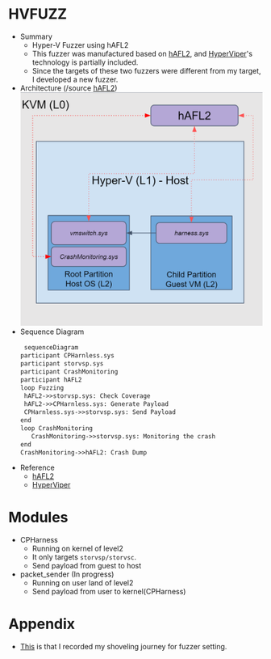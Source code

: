 # HVFUZZ
  - Summary
    - Hyper-V Fuzzer using hAFL2
    - This fuzzer was manufactured based on [hAFL2](https://github.com/SafeBreach-Labs/hAFL2), and [HyperViper](https://github.com/JaanusKaapPublic/HyperViper)'s technology is partially included. 
    - Since the targets of these two fuzzers were different from my target, I developed a new fuzzer.
  - Architecture (/source [hAFL2](https://github.com/SafeBreach-Labs/hAFL2))
    ![Architecture.png](https://github.com/SafeBreach-Labs/hAFL2/blob/main/images/Architecture.png)
  - Sequence Diagram
     ```mermaid
      sequenceDiagram
    participant CPHarnless.sys
    participant storvsp.sys
    participant CrashMonitoring
    participant hAFL2
    loop Fuzzing
      hAFL2->>storvsp.sys: Check Coverage
      hAFL2->>CPHarnless.sys: Generate Payload
      CPHarnless.sys->>storvsp.sys: Send Payload
    end
    loop CrashMonitoring
        CrashMonitoring->>storvsp.sys: Monitoring the crash
    end
    CrashMonitoring->>hAFL2: Crash Dump
      ```
  - Reference
    - [hAFL2](https://github.com/SafeBreach-Labs/hAFL2)
    - [HyperViper](https://github.com/JaanusKaapPublic/HyperViper)


# Modules
  - CPHarness
     - Running on kernel of level2 
     - It only targets `storvsp/storvsc`. 
     - Send payload from guest to host
  - packet_sender (In progress)
     - Running on user land of level2 
     - Send payload from user to kernel(CPHarness)

# Appendix
   - [This](https://github.com/blackcon/HVFUZZ/issues/1) is that I recorded my shoveling journey for fuzzer setting.
